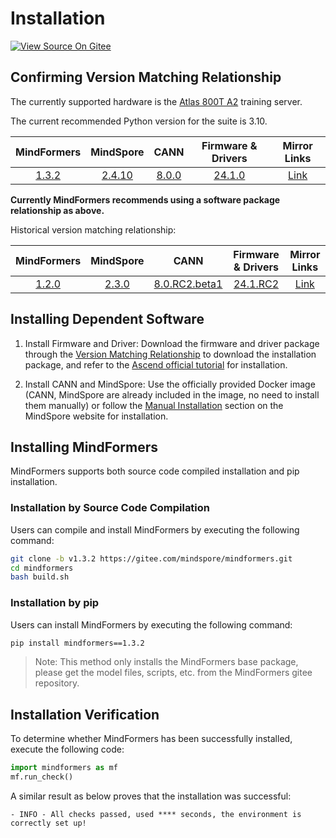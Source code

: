 # Installation

[![View Source On Gitee](https://mindspore-website.obs.cn-north-4.myhuaweicloud.com/website-images/r2.4.10/resource/_static/logo_source_en.svg)](https://gitee.com/mindspore/docs/blob/r2.4.10/docs/mindformers/docs/source_en/quick_start/install.md)

## Confirming Version Matching Relationship

The currently supported hardware is the [Atlas 800T A2](https://www.hiascend.com/hardware/ai-server?tag=900A2) training server.

The current recommended Python version for the suite is 3.10.

|                     MindFormers                      |                  MindSpore                  |                                                                         CANN                                                                         |                                                                  Firmware & Drivers                                                                   |                             Mirror Links                             |
|:----------------------------------------------------:|:-------------------------------------------:|:----------------------------------------------------------------------------------------------------------------------------------------------------:|:-----------------------------------------------------------------------------------------------------------------------------------------------------:|:--------------------------------------------------------------------:|
| [1.3.2](https://pypi.org/project/mindformers/1.3.2/) | [2.4.10](https://www.mindspore.cn/install/) | [8.0.0](https://www.hiascend.com/document/detail/zh/canncommercial/800/softwareinst/instg/instg_0000.html?Mode=PmIns&OS=Ubuntu&Software=cannToolKit) | [24.1.0](https://www.hiascend.com/document/detail/zh/canncommercial/800/softwareinst/instg/instg_0000.html?Mode=PmIns&OS=Ubuntu&Software=cannToolKit) | [Link](http://mirrors.cn-central-221.ovaijisuan.com/detail/168.html) |

**Currently MindFormers recommends using a software package relationship as above.**

Historical version matching relationship:

|                     MindFormers                      |                 MindSpore                  |                                                     CANN                                                     |                            Firmware & Drivers                            |                             Mirror Links                             |
|:----------------------------------------------------:|:------------------------------------------:|:------------------------------------------------------------------------------------------------------------:|:------------------------------------------------------------------------:|:--------------------------------------------------------------------:|
| [1.2.0](https://pypi.org/project/mindformers/1.2.0/) | [2.3.0](https://www.mindspore.cn/install/) | [8.0.RC2.beta1](https://www.hiascend.com/developer/download/community/result?module=cann&cann=8.0.RC2.beta1) | [24.1.RC2](https://www.hiascend.com/hardware/firmware-drivers/community) | [Link](http://mirrors.cn-central-221.ovaijisuan.com/detail/138.html) |

## Installing Dependent Software

1. Install Firmware and Driver: Download the firmware and driver package through the [Version Matching Relationship](https://www.mindspore.cn/mindformers/docs/en/r1.3.2/quick_start/install.html#version-matching-relationship) to download the installation package, and refer to the [Ascend official tutorial](https://www.hiascend.com/document/detail/zh/quick-installation/24.0.RC1/quickinstg_train/800_9000A2/quickinstg_800_9000A2_0007.html) for installation.

2. Install CANN and MindSpore: Use the officially provided Docker image (CANN, MindSpore are already included in the image, no need to install them manually) or follow the [Manual Installation](https://www.mindspore.cn/install/en#manual-installation) section on the MindSpore website for installation.

## Installing MindFormers

MindFormers supports both source code compiled installation and pip installation.

### Installation by Source Code Compilation

Users can compile and install MindFormers by executing the following command:

```bash
git clone -b v1.3.2 https://gitee.com/mindspore/mindformers.git
cd mindformers
bash build.sh
```

### Installation by pip

Users can install MindFormers by executing the following command:

```bash
pip install mindformers==1.3.2
```

> Note: This method only installs the MindFormers base package, please get the model files, scripts, etc. from the MindFormers gitee repository.

## Installation Verification

To determine whether MindFormers has been successfully installed, execute the following code:

```python
import mindformers as mf
mf.run_check()
```

A similar result as below proves that the installation was successful:

```text
- INFO - All checks passed, used **** seconds, the environment is correctly set up!
```